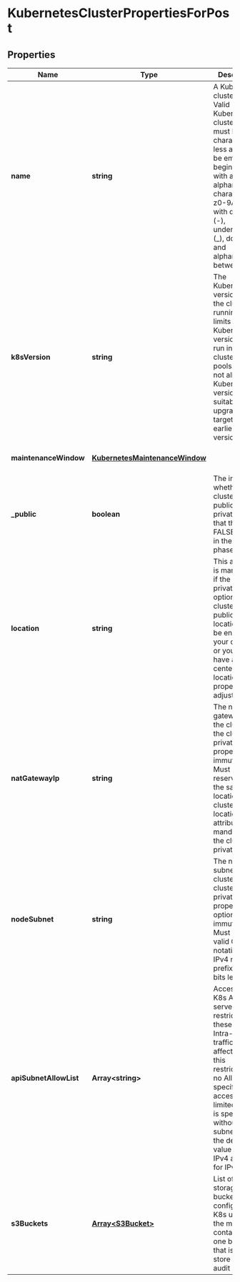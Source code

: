 # KubernetesClusterPropertiesForPost

## Properties
| Name | Type | Description | Notes |
| ------------ | ------------- | ------------- | ------------- |
| **name** | **string** | A Kubernetes cluster name. Valid Kubernetes cluster name must be 63 characters or less and must be empty or begin and end with an alphanumeric character ([a-z0-9A-Z]) with dashes (-), underscores (_), dots (.), and alphanumerics between. | [default to undefined] |
| **k8sVersion** | **string** | The Kubernetes version that the cluster is running. This limits which Kubernetes versions can run in a cluster\'s node pools. Also, not all Kubernetes versions are suitable upgrade targets for all earlier versions. | [optional] [default to undefined] |
| **maintenanceWindow** | [**KubernetesMaintenanceWindow**](KubernetesMaintenanceWindow.md) |  | [optional] [default to undefined] |
| **_public** | **boolean** | The indicator whether the cluster is public or private. Note that the status FALSE is still in the beta phase. | [optional] [default to true] |
| **location** | **string** | This attribute is mandatory if the cluster is private and optional if the cluster is public. The location must be enabled for your contract, or you must have a data center at that location. This property is not adjustable. | [optional] [default to undefined] |
| **natGatewayIp** | **string** | The nat gateway IP of the cluster if the cluster is private. This property is immutable. Must be a reserved IP in the same location as the cluster\'s location. This attribute is mandatory if the cluster is private. | [optional] [default to undefined] |
| **nodeSubnet** | **string** | The node subnet of the cluster, if the cluster is private. This property is optional and immutable. Must be a valid CIDR notation for an IPv4 network prefix of 16 bits length. | [optional] [default to undefined] |
| **apiSubnetAllowList** | **Array&lt;string&gt;** | Access to the K8s API server is restricted to these CIDRs. Intra-cluster traffic is not affected by this restriction. If no AllowList is specified, access is not limited. If an IP is specified without a subnet mask, the default value is 32 for IPv4 and 128 for IPv6. | [optional] [default to undefined] |
| **s3Buckets** | [**Array&lt;S3Bucket&gt;**](S3Bucket.md) | List of Object storage buckets configured for K8s usage. At the moment, it contains only one bucket that is used to store K8s API audit logs. | [optional] [default to undefined] |


